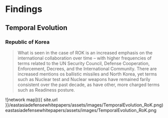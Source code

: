 # Findings
 
## Temporal Evolution

### Republic of Korea

> What is seen in the case of ROK is an increased emphasis on the international collaboration over time – with higher frequencies of terms related to the UN Security Council, Defense Cooperation, Enforcement, Decrees, and the International Community. There are increased mentions os ballistic missiles and North Korea, yet terms such as Nuclear test and Nuclear weapons have remained farily consistent over the past decade, as have other, more charged terms such as Readiness posture.

 ![network map]({{ site.url }}/eastasiadefensewhitepapers/assets/images/TemporalEvolution_RoK.png)  
 eastasiadefensewhitepapers/assets/images/TemporalEvolution_RoK.png

